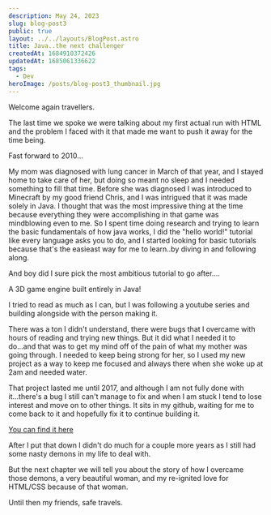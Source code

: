 ```yaml
---
description: May 24, 2023
slug: blog-post3
public: true
layout: ../../layouts/BlogPost.astro
title: Java..the next challenger
createdAt: 1684910372426
updatedAt: 1685061336622
tags:
  - Dev
heroImage: /posts/blog-post3_thumbnail.jpg
---
```



Welcome again travellers.

The last time we spoke we were talking about my first actual run with HTML and the problem I faced with it that made me want to push it away for the time being. 

Fast forward to 2010...

My mom was diagnosed with lung cancer in March of that year, and I stayed home to take care of her, but doing so meant no sleep and I needed something to fill that time. Before she was diagnosed I was introduced to Minecraft by my good friend Chris, and I was intrigued that it was made solely in Java. I thought that was the most impressive thing at the time because everything they were accomplishing in that game was mindblowing even to me. So I spent time doing research and trying to learn the basic fundamentals of how java works, I did the "hello world!" tutorial like every language asks you to do, and I started looking for basic tutorials because that's the easieast way for me to learn..by diving in and following along. 

And boy did I sure pick the most ambitious tutorial to go after....

A 3D game engine built entirely in Java! 

I tried to read as much as I can, but I was following a youtube series and building alongside with the person making it. 

There was a ton I didn't understand, there were bugs that I overcame with hours of reading and trying new things. But it did what I needed it to do...and that was to get my mind off of the pain of what my mother was going through. I needed to keep being strong for her, so I used my new project as a way to keep me focused and always there when she woke up at 2am and needed water. 

That project lasted me until 2017, and although I am not fully done with it...there's a bug I still can't manage to fix and when I am stuck I tend to lose interest and move on to other things. It sits in my github, waiting for me to come back to it and hopefully fix it to continue building it.

[You can find it here](https://github.com/Millz98/3DGameEngine)

After I put that down I didn't do much for a couple more years as I still had some nasty demons in my life to deal with. 

But the next chapter we will tell you about the story of how I overcame those demons, a very beautiful woman, and my re-ignited love for HTML/CSS because of that woman. 

Until then my friends, safe travels. 